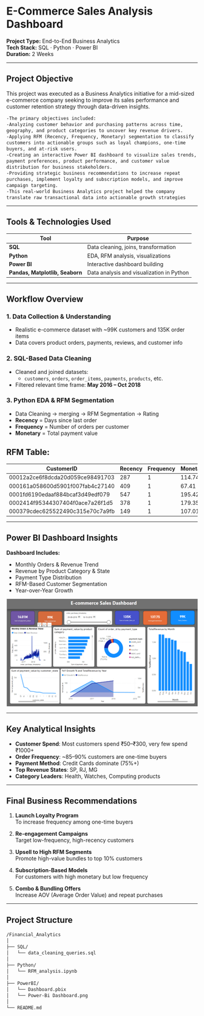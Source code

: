 #  E-Commerce Sales Analysis Dashboard

**Project Type:** End-to-End Business Analytics  
**Tech Stack:** SQL · Python · Power BI  
**Duration:** 2 Weeks  

---

##  Project Objective

This project was executed as a Business Analytics initiative for a mid-sized e-commerce company seeking to improve its sales performance and customer retention strategy through data-driven insights.
```
-The primary objectives included:
-Analyzing customer behavior and purchasing patterns across time, geography, and product categories to uncover key revenue drivers.
-Applying RFM (Recency, Frequency, Monetary) segmentation to classify customers into actionable groups such as loyal champions, one-time buyers, and at-risk users.
-Creating an interactive Power BI dashboard to visualize sales trends, payment preferences, product performance, and customer value distribution for business stakeholders.
-Providing strategic business recommendations to increase repeat purchases, implement loyalty and subscription models, and improve campaign targeting.
-This real-world Business Analytics project helped the company translate raw transactional data into actionable growth strategies
```
---

##  Tools & Technologies Used

| Tool      | Purpose                              |
|-----------|--------------------------------------|
| **SQL**   | Data cleaning, joins, transformation |
| **Python**| EDA, RFM analysis, visualizations    |
| **Power BI** | Interactive dashboard building     |
| **Pandas, Matplotlib, Seaborn** | Data analysis and visualization in Python |

---

##  Workflow Overview

### 1. **Data Collection & Understanding**
- Realistic e-commerce dataset with ~99K customers and 135K order items
- Data covers product orders, payments, reviews, and customer info

### 2. **SQL-Based Data Cleaning**
- Cleaned and joined datasets:
  - `customers`, `orders`, `order_items`, `payments`, `products`, etc.
- Filtered relevant time frame: **May 2016 – Oct 2018**

### 3. **Python EDA & RFM Segmentation**
- Data Cleaning -> merging -> RFM Segmentation -> Rating
- **Recency** = Days since last order  
- **Frequency** = Number of orders per customer  
- **Monetary** = Total payment value

## RFM Table:
| CustomerID                              | Recency | Frequency | Monetary | R | F | M | RFM_Score |
|----------------------------------------|---------|-----------|----------|---|---|---|-----------|
| 00012a2ce6f8dcda20d059ce98491703       | 287     | 1         | 114.74   | 2 | 1 | 3 | 6         |
| 000161a058600d5901f007fab4c27140       | 409     | 1         | 67.41    | 1 | 1 | 2 | 4         |
| 0001fd6190edaaf884bcaf3d49edf079       | 547     | 1         | 195.42   | 1 | 1 | 4 | 6         |
| 0002414f95344307404f0ace7a26f1d5       | 378     | 1         | 179.35   | 1 | 1 | 4 | 6         |
| 000379cdec625522490c315e70c7a9fb       | 149     | 1         | 107.01   | 3 | 1 | 3 | 7         |


---

##  Power BI Dashboard Insights

**Dashboard Includes:**
- Monthly Orders & Revenue Trend
- Revenue by Product Category & State
- Payment Type Distribution
- RFM-Based Customer Segmentation
- Year-over-Year Growth

![Power BI Dashboard](./Power-Bi%20Dashboard.png)

---

##  Key Analytical Insights

- **Customer Spend**: Most customers spend ₹50–₹300, very few spend ₹1000+
- **Order Frequency**: ~85–90% customers are one-time buyers
- **Payment Method**: Credit Cards dominate (75%+)
- **Top Revenue States**: SP, RJ, MG
- **Category Leaders**: Health, Watches, Computing products

---

##  Final Business Recommendations

1. **Launch Loyalty Program**  
   To increase frequency among one-time buyers

2. **Re-engagement Campaigns**  
   Target low-frequency, high-recency customers

3. **Upsell to High RFM Segments**  
   Promote high-value bundles to top 10% customers

4. **Subscription-Based Models**  
   For customers with high monetary but low frequency

5. **Combo & Bundling Offers**  
   Increase AOV (Average Order Value) and repeat purchases

---

##  Project Structure
```
/Financial_Analytics
│
├── SQL/
│   └── data_cleaning_queries.sql
│
├── Python/
│   └── RFM_analysis.ipynb
│
├── PowerBI/
│   └── Dashboard.pbix
│   └── Power-Bi Dashboard.png
│
└── README.md
```


